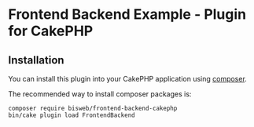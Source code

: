 # Frontend Backend Example - Plugin for CakePHP

## Installation

You can install this plugin into your CakePHP application using [composer](https://getcomposer.org).

The recommended way to install composer packages is:

```
composer require bisweb/frontend-backend-cakephp
bin/cake plugin load FrontendBackend
```